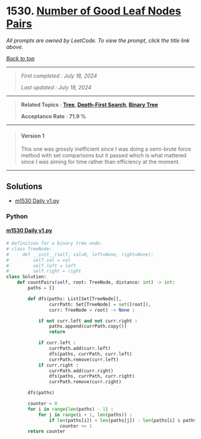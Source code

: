 # 1530. [Number of Good Leaf Nodes Pairs](<https://leetcode.com/problems/number-of-good-leaf-nodes-pairs>)

*All prompts are owned by LeetCode. To view the prompt, click the title link above.*

*[Back to top](<../README.md>)*

------

> *First completed : July 18, 2024*
>
> *Last updated : July 18, 2024*

------

> **Related Topics** : **[Tree](<by_topic/Tree.md>), [Depth-First Search](<by_topic/Depth-First Search.md>), [Binary Tree](<by_topic/Binary Tree.md>)**
>
> **Acceptance Rate** : **71.9 %**

------

> #### Version 1
> This one was grossly inefficient since I was doing a 
> semi-brute force method with set comparisons but it passed 
> which is what mattered since I was aiming for time rather 
> than efficiency at the moment.

------

## Solutions

- [m1530 Daily v1.py](<../my-submissions/m1530 Daily v1.py>)
### Python
#### [m1530 Daily v1.py](<../my-submissions/m1530 Daily v1.py>)
```Python
# Definition for a binary tree node.
# class TreeNode:
#     def __init__(self, val=0, left=None, right=None):
#         self.val = val
#         self.left = left
#         self.right = right
class Solution:
    def countPairs(self, root: TreeNode, distance: int) -> int:
        paths = []

        def dfs(paths: List[Set[TreeNode]],
                currPath: Set[TreeNode] = set([root]),
                curr: TreeNode = root) -> None :

            if not curr.left and not curr.right :
                paths.append(currPath.copy())
                return

            if curr.left :
                currPath.add(curr.left)
                dfs(paths, currPath, curr.left)
                currPath.remove(curr.left)
            if curr.right :
                currPath.add(curr.right)
                dfs(paths, currPath, curr.right)
                currPath.remove(curr.right)

        dfs(paths)

        counter = 0
        for i in range(len(paths) - 1) :
            for j in range(i + 1, len(paths)) :
                if len(paths[i]) + len(paths[j]) - len(paths[i] & paths[j]) * 2 <= distance :
                    counter += 1
        return counter
```

